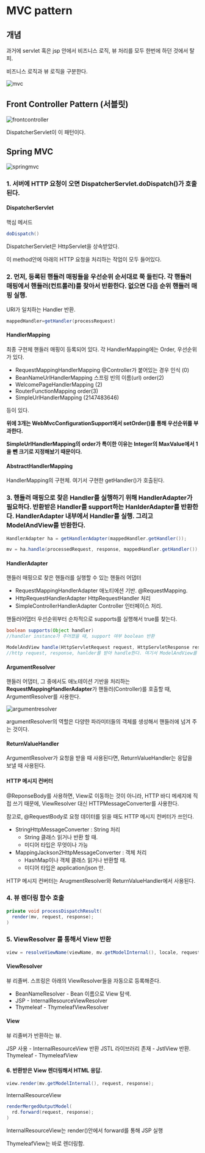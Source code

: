 # MVC pattern

## 개념
과거에 servlet 혹은 jsp 안에서 비즈니스 로직, 뷰 처리를 모두 한번에 하던 것에서 탈피. 

비즈니스 로직과 뷰 로직을 구분한다. 

![mvc](../../images/Spring/springmvc.png)

## Front Controller Pattern (서블릿)
![frontcontroller](../../images/Spring/frontcontroller.png)

DispatcherServlet이 이 패턴이다. 

## Spring MVC
![springmvc](../../images/Spring/dispatcherservlet.png)

### 1. 서버에 HTTP 요청이 오면 DispatcherServlet.doDispatch()가 호출된다. 

#### DispatcherServlet
핵심 메서드
~~~java
doDispatch()
~~~
DispatcherServlet은 HttpServlet을 상속받았다.

이 method안에 아래의 HTTP 요청을 처리하는 작업이 모두 들어있다. 

### 2. 먼저, 등록된 핸들러 매핑들을 우선순위 순서대로 쭉 돌린다. 각 핸들러 매핑에서 핸들러(컨트롤러)를 찾아서 반환한다. 없으면 다음 순위 핸들러 매핑 실행.
URI가 일치하는 Handler 반환.
~~~java
mappedHandler=getHandler(processRequest)
~~~

#### HandlerMapping
최종 구현체 핸들러 매핑이 등록되어 있다. 각 HandlerMapping에는 Order, 우선순위가 있다. 

* RequestMappingHandlerMapping @Controller가 붙어있는 경우 인식 (0)
* BeanNameUrlHandlerMapping 스프링 빈의 이름(url) order(2)
* WelcomePageHandlerMapping (2)
* RouterFunctionMapping order(3)
* SimpleUrlHandlerMapping (2147483646)

등이 있다.

**위에 3개는 WebMvcConfigurationSupport에서 setOrder()를 통해 우선순위를 부과한다.** 

**SimpleUrlHandlerMapping의 order가 특이한 이유는 Integer의 MaxValue에서 1을 뺀 크기로 지정해놨기 때문이다.**

#### AbstractHandlerMapping
HandlerMapping의 구현체. 
여기서 구현한 getHandler()가 호출된다.

### 3. 핸들러 매핑으로 찾은 Handler를 실행하기 위해 HandlerAdapter가 필요하다. 반환받은 Handler를 support하는 HanlderAdapter를 반환한다. HandlerAdapter 내부에서 Handler를 실행. 그리고 ModelAndView를 반환한다.

~~~java
HandlerAdapter ha = getHandlerAdapter(mappedHandler.getHandler());

mv = ha.handle(processedRequest, response, mappedHandler.getHandler());
~~~

#### HandlerAdapter
핸들러 매핑으로 찾은 핸들러를 실행할 수 있는 핸들러 어댑터

* RequestMappingHandlerAdapter 애노티에션 기반. @RequestMapping.
* HttpRequestHandlerAdapter HttpRequestHandler 처리
* SimpleControllerHandlerAdapter Controller 인터페이스 처리.

핸들러어댑터 우선순위부터 순차적으로 supports를 실행해서 true를 찾는다.
~~~java
boolean supports(Object handler)
//handler instance가 주어졌을 때, support 여부 boolean 반환

ModelAndView handle(HttpServletRequest request, HttpServletResponse response, Object handler)
//http request, response, hanlder를 받아 handle한다. 여기서 ModelAndView를 반환한다.
~~~

#### ArgumentResolver

핸들러 어댑터, 그 중에서도 애노테이션 기반을 처리하는 **RequestMappingHandlerAdapter**가 핸들러(Controller)를 호출할 때, ArgumentResolver를 사용한다. 

![argumentresolver](../../images/Spring/argumentresolver.png)

argumentResolver의 역할은 다양한 파라미터들의 객체를 생성해서 핸들러에 넘겨 주는 것이다. 

#### ReturnValueHandler
ArgumentResolver가 요청을 받을 때 사용된다면, ReturnValueHandler는 응답을 보낼 때 사용된다. 

#### HTTP 메시지 컨버터 

@ReponseBody를 사용하면, View로 이동하는 것이 아니라, HTTP 바디 메세지에 직접 쓰기 때문에, ViewResolver 대신 HTTPMessageConverter를 사용한다.

참고로, @RequestBody로 요청 데이터를 읽을 때도 HTTP 메시지 컨버터가 쓰인다. 

* StringHttpMessageConverter : String 처리
  * String 클래스 읽거나 반환 할 때. 
  * 미디어 타입은 무엇이나 가능
* MappingJackson2HttpMessageConverter : 객체 처리
  * HashMap이나 객체 클래스 읽거나 반환할 때.
  * 미디어 타입은 application/json 만.

HTTP 메시지 컨버터는 ArugmentResolver와 ReturnValueHandler에서 사용된다.

### 4. 뷰 렌더링 함수 호출 
~~~java
private void processDispatchResult(
  render(mv, request, response);
)
~~~

### 5. ViewResolver 를 통해서 View 반환
~~~java
view = resolveViewName(viewName, mv.getModelInternal(), locale, request);
~~~

#### ViewResolver
뷰 리졸버.
스프링은 아래의 ViewResolver들을 자동으로 등록해준다. 

* BeanNameResolver - Bean 이름으로 View 탐색.
* JSP - InternalResourceViewResolver
* Thymeleaf - ThymeleafViewResolver

#### View

뷰 리졸버가 반환하는 뷰.

JSP 사용 - InternalResourceView 반환
JSTL 라이브러리 존재 - JstlView 반환.
Thymeleaf - ThymeleafView

#### 6. 반환받은 View 렌더링해서 HTML 응답.
~~~java
view.render(mv.getModelInternal(), request, response);
~~~

InternalResourceView
~~~java
renderMergedOutputModel(
  rd.forward(request, response);
)
~~~
InternalResourceView는 render()안에서 forward를 통해 JSP 실행

ThymeleafView는 바로 렌더링함.


